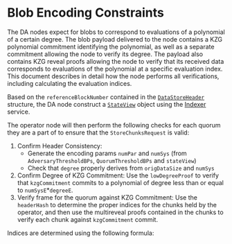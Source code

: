 # Blob Encoding Constraints

The DA nodes expect for blobs to correspond to evaluations of a polynomial of a certain degree. The blob payload delivered to the node contains a KZG polynomial commitment identifying the polynomial, as well as a separate commitment allowing the node to verify its degree. The payload also contains KZG reveal proofs allowing the node to verify that its received data corresponds to evaluations of the polynomial at a specific evaluation index. This document describes in detail how the node performs all verifications, including calculating the evaluation indices.

Based on the `referenceBlockNumber` contained in the [`DataStoreHeader`](spec/components/types/node-types.md#datastoreheader) structure, the DA node construct a [`StateView`](spec/components/types/node-types.md#stateview) object using the [Indexer](broken-reference) service.

The operator node will then perform the following checks for each quorum they are a part of to ensure that the `StoreChunksRequest` is valid:

1. Confirm Header Consistency:
   * Generate the encoding params `numPar` and `numSys` (from `AdversaryThresholdBPs`, `QuorumThresholdBPs` and `stateView`)
   * Check that `degree` properly derives from `origDataSize` and `numSys`
2. Confirm Degree of KZG Commitment: Use the `lowDegreeProof` to verify that `kzgCommitment` commits to a polynomial of degree less than or equal to `numSysE`\*`degreeE`.
3. Verify frame for the quorum against KZG Commitment: Use the `headerHash` to determine the proper indices for the chunks held by the operator, and then use the multireveal proofs contained in the chunks to verify each chunk against `kzgCommitment` commit.

Indices are determined using the following formula:
